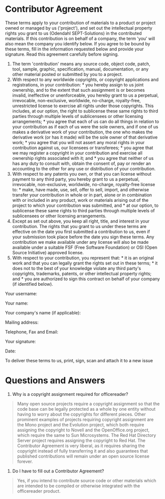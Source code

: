 # Contributor Agreement #

These terms apply to your contribution of materials to a product or project owned or managed by us ('project'), and set out the intellectual property rights
you grant to us (Odendahl SEPT-Solutions) in the contributed materials.  If this contribution is on behalf of a company, the term 'you' will also mean the
company you identify below. If you agree to be bound by these terms, fill in the information requested below and provide your signature. Read this
agreement carefully before signing.

  1. The term 'contribution' means any source code, object code, patch, tool, sample, graphic, specification, manual, documentation, or any other material posted or submitted by you to a project.
  1. With respect to any worldwide copyrights, or copyright applications and registrations, in your contribution:
    * you hereby assign to us joint ownership, and to the extent that such assignment is or becomes invalid, ineffective or unenforceable, you hereby grant to us a perpetual, irrevocable, non-exclusive, worldwide, no-charge, royalty-free, unrestricted license to exercise all rights under those copyrights. This includes, at our option, the right to sublicense these same rights to third parties through multiple levels of sublicensees or other licensing arrangements;
    * you agree that each of us can do all things in relation to your contribution as if each of us were the sole owners, and if one of us makes a derivative work of your contribution, the one who makes the derivative work (or has it made) will be the sole owner of that derivative work;
    * you agree that you will not assert any moral rights in your contribution against us, our licensees or transferees;
    * you agree that we may register a copyright in your contribution and exercise all ownership rights associated with it; and
    * you agree that neither of us has any duty to consult with, obtain the consent of, pay or render an accounting to the other for any use or distribution of your contribution.
  1. With respect to any patents you own, or that you can license without payment to any third party, you hereby grant to us a perpetual, irrevocable, non-exclusive, worldwide, no-charge, royalty-free license to:
    * make, have made, use, sell, offer to sell, import, and otherwise transfer your contribution in whole or in part, alone or in combination with or  included in any product, work or materials arising out of the project to which your contribution was submitted, and
    * at our option, to sublicense these same rights to third parties through multiple levels of sublicensees or other licensing arrangements.
  1. Except as set out above, you keep all right, title, and interest in your contribution.  The rights that you grant to us under these terms are effective on the date you first submitted a contribution to us, even if your submission took place before the date you sign these terms. Any contribution we make  available under any license will also be made available under a suitable FSF (Free Software Foundation) or OSI (Open Source Initiative) approved license.
  1. With respect to your contribution, you represent that:
    * it is an original work and that you can legally grant the rights set out in these terms;
    * it does not to the best of your knowledge violate any third party's copyrights, trademarks, patents, or other intellectual property rights; and
    * you are authorized to sign this contract on behalf of your company (if identified below).


Your username:

Your name:

Your company's name (if applicable):

Mailing address:

Telephone, Fax and Email:

Your signature:

Date:

To deliver these terms to us, print, sign, scan and attach it to a new issue


# Questions and Answers #


  1. Why is a copyright assignment required for officereader?

> Many open source projects require a copyright assignment so that the code base can be legally protected as a whole by one entity without having to worry about the copyrights for different pieces. Other prominent examples of projects requiring copyright assignment are the Mono project and the Evolution project, which both require assigning the copyright to Novell and  the OpenOffice.org project, which require the same to Sun Microsystems. The Red Hat Directory Server project requires assigning the copyright to Red Hat. The Contributor Agreement is very liberal, as it requires sharing the copyright instead of fully transferring it and also guarantees that published contributions will remain under an open source license forever.


  1. Do I have to fill out a Contributor Agreement?

> Yes, if you intend to contribute source code or other materials which are intended to be compiled or otherwise integrated with the officereader product.
